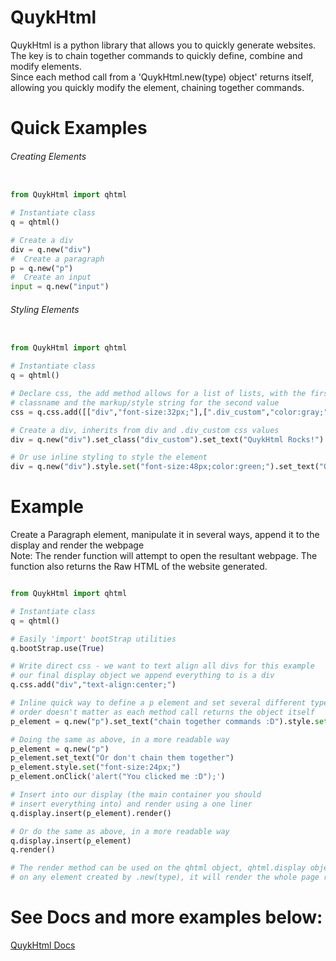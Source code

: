 # QuykHtml
QuykHtml is a python library that allows you to quickly generate websites. The key is to chain together commands to quickly define, combine and modify elements.<br>
Since each method call from a 'QuykHtml.new(type) object' returns itself, allowing you quickly modify the element, chaining together commands.

# Quick Examples
###### Creating Elements

```python

from QuykHtml import qhtml

# Instantiate class
q = qhtml()

# Create a div
div = q.new("div")
#  Create a paragraph
p = q.new("p")
#  Create an input
input = q.new("input")

```

###### Styling Elements

```python

from QuykHtml import qhtml

# Instantiate class
q = qhtml()

# Declare css, the add method allows for a list of lists, with the first value being<br>
# classname and the markup/style string for the second value
css = q.css.add([["div","font-size:32px;"],[".div_custom","color:gray;"]])

# Create a div, inherits from div and .div_custom css values
div = q.new("div").set_class("div_custom").set_text("QuykHtml Rocks!")

# Or use inline styling to style the element
div = q.new("div").style.set("font-size:48px;color:green;").set_text("QuykHtml Rocks!");

```

# Example
Create a Paragraph element, manipulate it in several ways, append it to the display and render the webpage<br>
Note: The render function will attempt to open the resultant webpage. The function also returns the Raw HTML of the website generated.
```python

from QuykHtml import qhtml

# Instantiate class
q = qhtml()

# Easily 'import' bootStrap utilities
q.bootStrap.use(True)

# Write direct css - we want to text align all divs for this example
# our final display object we append everything to is a div
q.css.add("div","text-align:center;")

# Inline quick way to define a p element and set several different types of values
# order doesn't matter as each method call returns the object itself
p_element = q.new("p").set_text("chain together commands :D").style.set("font-size:24px;").onClick('alert("You clicked me :D");')

# Doing the same as above, in a more readable way
p_element = q.new("p")
p_element.set_text("Or don't chain them together")
p_element.style.set("font-size:24px;")
p_element.onClick('alert("You clicked me :D");')

# Insert into our display (the main container you should 
# insert everything into) and render using a one liner
q.display.insert(p_element).render()

# Or do the same as above, in a more readable way
q.display.insert(p_element)
q.render()

# The render method can be used on the qhtml object, qhtml.display object or
# on any element created by .new(type), it will render the whole page regardless

```

# See Docs and more examples below:

[QuykHtml Docs](https://mwd1993.github.io/QuykHtml/)
